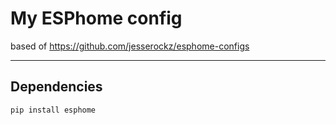 # My ESPhome config

based of <https://github.com/jesserockz/esphome-configs>

-----------------------------------------------------------------------------------

## Dependencies

```
pip install esphome
```
